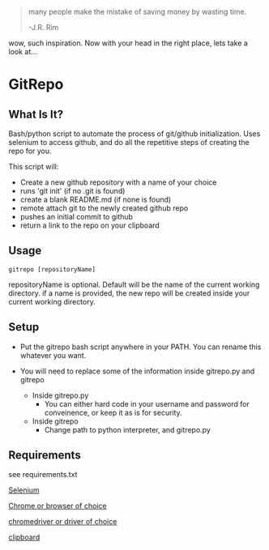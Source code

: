 > many people make the mistake of saving money by wasting time.
> 
> -J.R. Rim
> 
wow, such inspiration.  Now with your head in the right place, lets take a look at...

# GitRepo


What Is It?
----
Bash/python script to automate the process of git/github initialization.
Uses selenium to access github, and do all the repetitive steps of creating the repo for you.


This script will:

* Create a new github repository with a name of your choice
* runs 'git init' (if no .git is found)
* create a blank README.md (if none is found)
* remote attach git to the newly created github repo
* pushes an initial commit to github
* return a link to the repo on your clipboard


Usage
----
```
gitrepo [repositoryName]
```
repositoryName is optional.  Default will be the name of the current working directory.
if a name is provided, the new repo will be created inside your current working directory.


Setup
----
* Put the gitrepo bash script anywhere in your PATH.  You can rename this whatever you want.
* You will need to replace some of the information inside gitrepo.py and gitrepo

	* Inside gitrepo.py
		* You can either hard code in your username and password for conveinence, or keep it as is for security.
	* Inside gitrepo
		* Change path to python interpreter, and gitrepo.py

Requirements
----
see requirements.txt

[Selenium](https://pypi.org/project/selenium/)

[Chrome or browser of choice](https://support.google.com/chrome/answer/95346?co=GENIE.Platform%3DDesktop&hl=en)

[chromedriver or driver of choice](https://chromedriver.chromium.org/downloads)

[clipboard](https://pypi.org/project/clipboard/)
